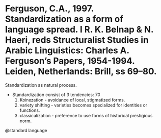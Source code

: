 # Ferguson, C.A., 1997. Standardization as a form of language spread. I R. K. Belnap & N. Haeri, reds Structuralist Studies in Arabic Linguistics: Charles A. Ferguson’s Papers, 1954-1994. Leiden, Netherlands: Brill, ss 69–80.

Standardization as natural process.

- Standardization consist of 3 tendencies: 70
    1. Koinezation - avoidance of local, stigmatized forms.
    2. variety shifting - varieties becomes specialized for identities or functions.
    3. classicalization - preference to use forms of historical prestigious norm.

@standard language
